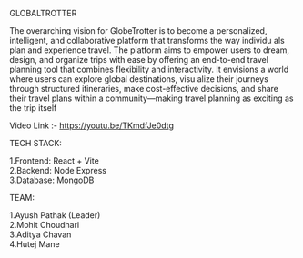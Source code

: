 GLOBALTROTTER

The overarching vision for GlobeTrotter is to become a personalized, 
intelligent, and collaborative platform that transforms the way individu
als plan and experience travel. The platform aims to empower users to 
dream, design, and organize trips with ease by offering an end-to-end 
travel planning tool that combines flexibility and interactivity.
 It envisions a world where users can explore global destinations, visu
alize their journeys through structured itineraries, make cost-effective 
decisions, and share their travel plans within a community—making 
travel planning as exciting as the trip itself

Video Link :- https://youtu.be/TKmdfJe0dtg

TECH STACK:

1.Frontend: React + Vite  
2.Backend: Node Express  
3.Database: MongoDB  

TEAM:

1.Ayush Pathak (Leader)  
2.Mohit Choudhari  
3.Aditya Chavan  
4.Hutej Mane  
